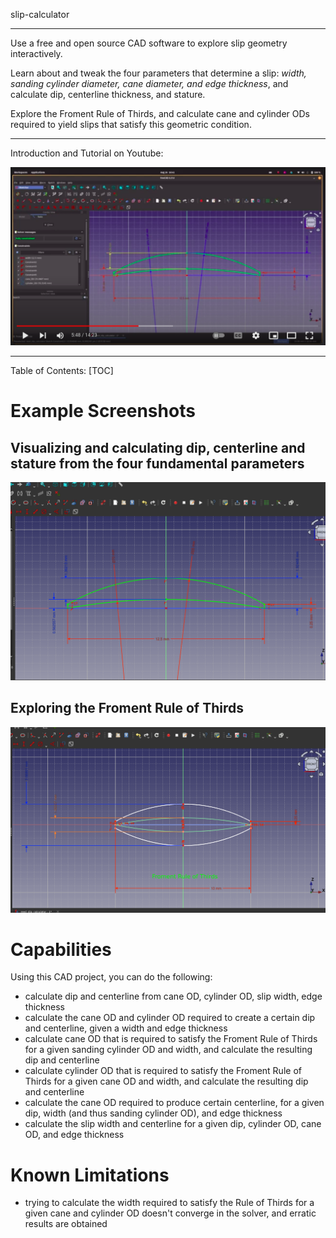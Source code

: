 slip-calculator

<hr>
Use a free and open source CAD software to explore slip geometry interactively.

Learn about and tweak the four parameters that determine a slip: *width, sanding cylinder diameter, cane diameter, and edge thickness*, and calculate dip, centerline thickness, and stature.

Explore the Froment Rule of Thirds, and calculate cane and cylinder ODs required to yield slips that satisfy this geometric condition.
<hr>

Introduction and Tutorial on Youtube:

<a href="https://youtu.be/wXY4rGBuEL4" target="_blank">
<img src="assets/yt-video-image.png" alt="Video Introduction and Tutorial" width="600"/>
</a>
<hr>

Table of Contents:
[TOC]

# Example Screenshots
## Visualizing and calculating dip, centerline and stature from the four fundamental parameters
<img src="./assets/fourFundamentalParams.png" alt="Tapered rolling mandrel in FreeCAD" width="600"/>

## Exploring the Froment Rule of Thirds
<img src="./assets/fromentRuleOfThirds.png" alt="Tapered rolling mandrel in FreeCAD" width="600"/>

# Capabilities

Using this CAD project, you can do the following:

- calculate dip and centerline from cane OD, cylinder OD, slip width, edge thickness
- calculate the cane OD and cylinder OD required to create a certain dip and centerline, given a width and edge thickness
- calculate cane OD that is required to satisfy the Froment Rule of Thirds for a given sanding cylinder OD and width, and calculate the resulting dip and centerline
- calculate cylinder OD that is required to satisfy the Froment Rule of Thirds for a given cane OD and width, and calculate the resulting dip and centerline
- calculate the cane OD required to produce certain centerline, for a given dip, width (and thus sanding cylinder OD), and edge thickness
- calculate the slip width and centerline for a given dip, cylinder OD, cane OD, and edge thickness

# Known Limitations
- trying to calculate the width required to satisfy the Rule of Thirds for a given cane and cylinder OD doesn't converge in the solver, and erratic results are obtained
